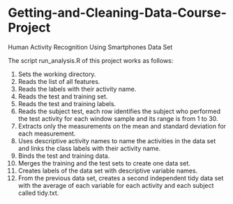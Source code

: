 # Getting-and-Cleaning-Data-Course-Project
Human Activity Recognition Using Smartphones Data Set

The script run_analysis.R of this project works as follows: 

1. Sets the working directory.
2. Reads the list of all features.
3. Reads the labels with their activity name.
4. Reads the test and training set.
5. Reads the test and training labels.
6. Reads the subject test, each row identifies the subject who performed the test activity for each window sample and its range is from 1 to 30.
7. Extracts only the measurements on the mean and standard deviation for each measurement.
8. Uses descriptive activity names to name the activities in the data set and links the class labels with their activity name.
9. Binds the test and training data.
10. Merges the training and the test sets to create one data set.
11. Creates labels of the data set with descriptive variable names.
12. From the previous data set, creates a second independent tidy data set with the average of each variable for each activity and each subject called tidy.txt.

